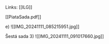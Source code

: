 Links: [[ILG]]

[[PiataSada.pdf]]

e)
![[IMG_20241111_085215951.jpg]]


Šestá sada
3)
![[IMG_20241111_091017660.jpg]]
